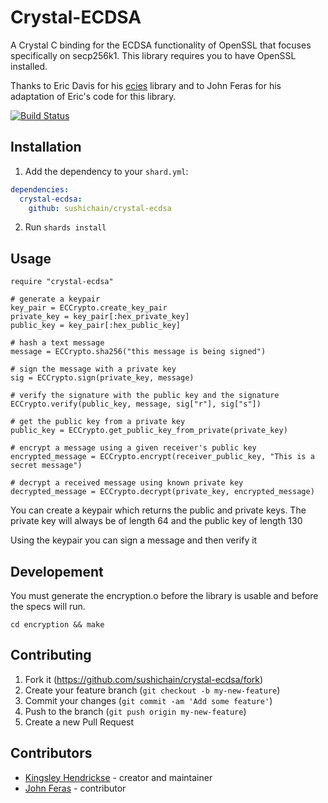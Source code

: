 # Crystal-ECDSA

A Crystal C binding for the ECDSA functionality of OpenSSL that focuses specifically on secp256k1.
This library requires you to have OpenSSL installed.

Thanks to Eric Davis for his [ecies](https://github.com/insanum/ecies) library and to John Feras for his adaptation of Eric's code for this library.

[![Build Status](https://travis-ci.org/SushiChain/crystal-ecdsa.svg?branch=master)](https://travis-ci.org/SushiChain/crystal-ecdsa)

## Installation

1. Add the dependency to your `shard.yml`:
```yaml
dependencies:
  crystal-ecdsa:
    github: sushichain/crystal-ecdsa
```
2. Run `shards install`

## Usage

```crystal
require "crystal-ecdsa"

# generate a keypair
key_pair = ECCrypto.create_key_pair
private_key = key_pair[:hex_private_key]
public_key = key_pair[:hex_public_key]

# hash a text message
message = ECCrypto.sha256("this message is being signed")

# sign the message with a private key
sig = ECCrypto.sign(private_key, message)

# verify the signature with the public key and the signature
ECCrypto.verify(public_key, message, sig["r"], sig["s"])

# get the public key from a private key
public_key = ECCrypto.get_public_key_from_private(private_key)

# encrypt a message using a given receiver's public key
encrypted_message = ECCrypto.encrypt(receiver_public_key, "This is a secret message")

# decrypt a received message using known private key
decrypted_message = ECCrypto.decrypt(private_key, encrypted_message)

```

You can create a keypair which returns the public and private keys. The private key will always be of length 64 and the public key of length 130

Using the keypair you can sign a message and then verify it

## Developement

You must generate the encryption.o before the library is usable and before the specs will run.

`cd encryption && make`

## Contributing

1. Fork it (<https://github.com/sushichain/crystal-ecdsa/fork>)
2. Create your feature branch (`git checkout -b my-new-feature`)
3. Commit your changes (`git commit -am 'Add some feature'`)
4. Push to the branch (`git push origin my-new-feature`)
5. Create a new Pull Request

## Contributors

- [Kingsley Hendrickse](https://github.com/kingsleyh) - creator and maintainer
- [John Feras](https://github.com/jferas) - contributor
